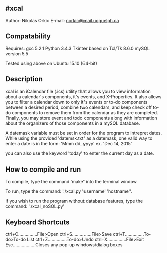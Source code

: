 #xcal
--------------------------------------------------------------------------------

Author: Nikolas Orkic
E-mail: norkic@mail.uoguelph.ca


Compatability
--------------------------------------------------------------------------------
Requires:
    gcc 5.2.1
    Python 3.4.3
    Tkinter based on Tcl/Tk 8.6.0 
    mySQL version 5.5

Tested using above on Ubuntu 15.10 (64-bit)

Description
--------------------------------------------------------------------------------
xcal is an iCalendar file (.ics) utility that allows you to view  information about a calendar's components,
it's events, and X-Properties. It also allows you to filter a calendar down to only it's events or to-do
components between a desired period, combine two calendars, and keep check off to-do components to remove them from the
calendar as they are completed.
Finally, you may store event and todo components along with information about the organizers of those components in a 
mySQL database.


A datemask variable must be set in order for the program to intrepret dates.
While using the provided 'datemsk.txt' as a datemask, one valid way to enter a date
is in the form:
    'Mmm dd, yyyy' ex. 'Dec 14, 2015'

you can also use the keyword 'today' to enter the current day as a date.

How to compile and run
---------------------------------------------------------------------------------
To compile, type the command 'make' into the terminal window.

To run, type the command:
            './xcal.py  'username' 'hostname''.

If you wish to run the program without database features, type the command:
            './xcal_noSQL.py'
            

Keyboard Shortcuts
--------------------------------------------------------------------------------

ctrl+O...............File>Open
ctrl+S...............File>Save
ctrl+T...............To-do>To-do List
ctrl+Z...............To-do>Undo
ctrl+X...............File>Exit
Esc..................Closes any pop-up windows/dialog boxes

